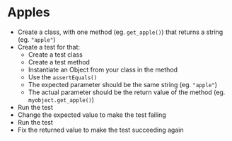 # Apples
- Create a class, with one method (eg. `get_apple()`) that returns a string (eg. `"apple"`)
- Create a test for that:
    - Create a test class
    - Create a test method
    - Instantiate an Object from your class in the method
    - Use the `assertEquals()`
    - The expected parameter should be the same string (eg. `"apple"`)
    - The actual parameter should be the return value of the method (eg. `myobject.get_apple()`)
- Run the test
- Change the expected value to make the test failing
- Run the test
- Fix the returned value to make the test succeeding again
